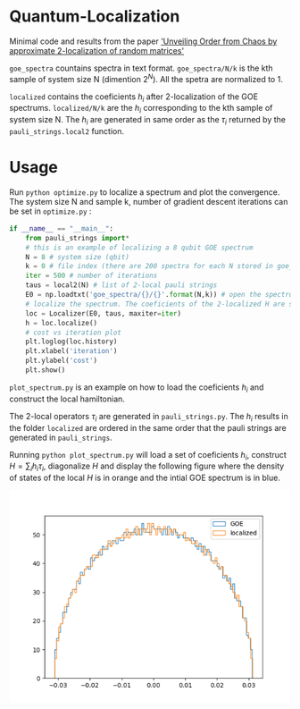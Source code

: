 # Quantum-Localization
Minimal code and results from the paper ['Unveiling Order from Chaos by approximate 2-localization of random matrices'](https://www.pnas.org/doi/10.1073/pnas.2308006120)


`goe_spectra` countains spectra in text format. `goe_spectra/N/k` is the kth sample of system size N (dimention $2^N$). All the spetra are normalized to 1.

`localized` contains the coeficients $h_i$ after 2-localization of the GOE spectrums. `localized/N/k` are the $h_i$ corresponding to the kth sample of system size N. The $h_i$ are generated in same order as the $\tau_i$ returned by the `pauli_strings.local2` function.
# Usage
Run `python optimize.py` to localize a spectrum and plot the convergence.
The system size N and sample k, number of gradient descent iterations can be set in `optimize.py` :

```python
if __name__ == "__main__":
    from pauli_strings import*
    # this is an example of localizing a 8 qubit GOE spectrum
    N = 8 # system size (qbit)
    k = 0 # file index (there are 200 spectra for each N stored in goe_spectra, here we open the first one)
    iter = 500 # number of iterations
    taus = local2(N) # list of 2-local pauli strings
    E0 = np.loadtxt('goe_spectra/{}/{}'.format(N,k)) # open the spectrum
    # localize the spectrum. The coeficients of the 2-localized H are stored in h
    loc = Localizer(E0, taus, maxiter=iter)
    h = loc.localize()
    # cost vs iteration plot
    plt.loglog(loc.history)
    plt.xlabel('iteration')
    plt.ylabel('cost')
    plt.show()
```

`plot_spectrum.py` is an example on how to load the coeficients $h_i$ and construct the local hamiltonian.

The 2-local operators $\tau_i$ are generated in `pauli_strings.py`. The $h_i$ results in the folder `localized` are ordered in the same order that the pauli strings are generated in `pauli_strings`.

Running `python plot_spectrum.py` will load a set of coeficients $h_i$, construct $H=\sum_ih_i\tau_i$, diagonalize $H$ and display the following figure where the density of states of the local $H$ is in orange and the intial GOE spectrum is in blue.

![plot](./figure1.png)

